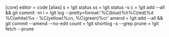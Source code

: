 [core]
	editor = code
[alias]
  s = !git status
  ss = !git status -s
  c = !git add --all && git commit -m
  l = !git log --pretty=format:'%C(blue)%h%C(red)%d %C(white)%s - %C(yellow)%cn, %C(green)%cr'
  amend = !git add --all && git commit --amend --no-edit
  count = !git shortlog -s --grep
  prune = !git fetch --prune